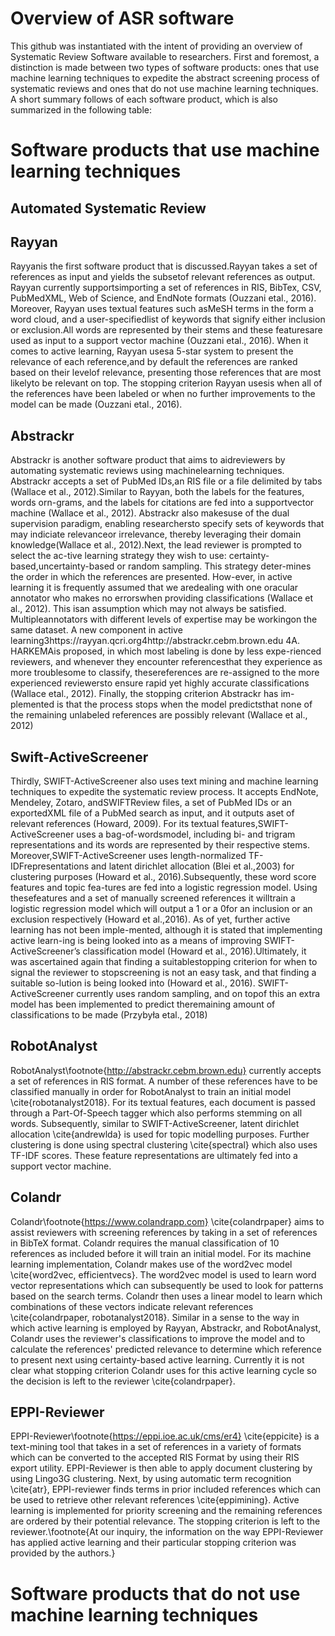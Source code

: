 # Overview of ASR software
This github was instantiated with the intent of providing an overview of Systematic Review Software available to researchers. First and foremost, a distinction is made between two types of software products: ones that use machine learning techniques to expedite the abstract screening process of systematic reviews and ones that do not use machine learning techniques. A short summary follows of each software product, which is also summarized in the following table:

# Software products that use machine learning techniques

## Automated Systematic Review

## Rayyan
Rayyanis  the  first  software  product  that  is  discussed.Rayyan takes a set of references as input and yields the subsetof relevant references as output.  Rayyan currently supportsimporting a set of references in RIS, BibTex, CSV, PubMedXML,  Web  of  Science,  and  EndNote  formats  (Ouzzani  etal., 2016).  Moreover, Rayyan uses textual features such asMeSH terms in the form a word cloud, and a user-specifiedlist  of  keywords  that  signify  either  inclusion  or  exclusion.All words are represented by their stems and these featuresare  used  as  input  to  a  support  vector  machine  (Ouzzani  etal., 2016).  When it comes to active learning, Rayyan usesa  5-star system  to  present  the relevance  of  each reference,and by default the references are ranked based on their levelof relevance, presenting those references that are most likelyto be relevant on top.   The stopping criterion Rayyan usesis when all of the references have been labeled or when no further improvements to the model can be made (Ouzzani etal., 2016).

## Abstrackr
Abstrackr is  another  software  product  that  aims  to  aidreviewers by automating systematic reviews using machinelearning techniques. Abstrackr accepts a set of PubMed IDs,an RIS file or a file delimited by tabs (Wallace et al., 2012).Similar to Rayyan, both the labels for the features, words orn-grams,  and the labels for citations are fed into a supportvector machine (Wallace et al., 2012). Abstrackr also makesuse of the dual supervision paradigm,  enabling researchersto  specify  sets  of  keywords  that  may  indiciate  relevanceor  irrelevance,  thereby  leveraging  their  domain  knowledge(Wallace et al., 2012).Next,  the  lead  reviewer  is  prompted  to  select  the  ac-tive  learning  strategy  they  wish  to  use:   certainty-based,uncertainty-based or random sampling.  This strategy deter-mines the order in which the references are presented. How-ever, in active learning it is frequently assumed that we aredealing  with  one  oracular  annotator  who  makes  no  errorswhen providing classifications (Wallace et al., 2012). This isan assumption which may not always be satisfied.  Multipleannotators with different levels of expertise may be workingon the same dataset.   A new component in active learning3https://rayyan.qcri.org4http://abstrackr.cebm.brown.edu
4A. HARKEMAis  proposed,  in  which  most  labeling  is  done  by  less  expe-rienced reviewers, and whenever they encounter referencesthat they experience as more troublesome to classify, thesereferences are re-assigned to the more experienced reviewersto ensure rapid yet highly accurate classifications (Wallace etal., 2012).  Finally, the stopping criterion Abstrackr has im-plemented is that the process stops when the model predictsthat none of the remaining unlabeled references are possibly relevant (Wallace et al., 2012)

## Swift-ActiveScreener
Thirdly,  SWIFT-ActiveScreener also  uses  text  mining and machine learning techniques to expedite the systematic review process. It accepts EndNote, Mendeley, Zotaro, andSWIFTReview  files,  a  set  of  PubMed  IDs  or  an  exportedXML  file  of  a  PubMed  search  as  input,  and  it  outputs  aset  of  relevant  references  (Howard,  2009).   For  its  textual features,SWIFT-ActiveScreener    uses    a    bag-of-wordsmodel,  including  bi-  and  trigram  representations  and  its words are represented by their respective stems.  Moreover,SWIFT-ActiveScreener    uses    length-normalized    TF-IDFrepresentations  and  latent  dirichlet  allocation  (Blei  et  al.,2003) for clustering purposes (Howard et al., 2016).Subsequently,  these  word  score  features  and  topic  fea-tures are fed into a logistic regression model.   Using thesefeatures  and  a  set  of  manually  screened  references  it  willtrain a logistic regression model which will output a 1 or a 0for an inclusion or an exclusion respectively (Howard et al.,2016). As of yet, further active learning has not been imple-mented, although it is stated that implementing active learn-ing is being looked into as a means of improving SWIFT-ActiveScreener’s classification model (Howard et al., 2016).Ultimately,  it  was  ascertained  again  that  finding  a  suitablestopping  criterion  for  when  to  signal  the  reviewer  to  stopscreening is not an easy task, and that finding a suitable so-lution is being looked into (Howard et al., 2016).  SWIFT-ActiveScreener currently uses random sampling, and on topof this an extra model has been implemented to predict theremaining amount of classifications to be made (Przybyła etal., 2018)

## RobotAnalyst
RobotAnalyst\footnote{http://abstrackr.cebm.brown.edu} currently accepts a set of references in RIS format. A number of these references have to be classified manually in order for RobotAnalyst to train an initial model \cite{robotanalyst2018}. For its textual features, each document is passed through a Part-Of-Speech tagger which also performs stemming on all words. Subsequently, similar to SWIFT-ActiveScreener, latent dirichlet allocation \cite{andrewlda} is used for topic modelling purposes. Further clustering is done using spectral clustering \cite{spectral} which also uses TF-IDF scores. These feature representations are ultimately fed into a support vector machine.

## Colandr
Colandr\footnote{https://www.colandrapp.com} \cite{colandrpaper} aims to assist reviewers with screening references by taking in a set of references in BibTeX format. Colandr requires the manual classification of 10 references as included before it will train an initial model. For its machine learning implementation, Colandr makes use of the word2vec model \cite{word2vec, efficientvecs}. The word2vec model is used to learn word vector representations which can subsequently be used to look for patterns based on the search terms. Colandr then uses a linear model to learn
which combinations of these vectors indicate relevant references \cite{colandrpaper, robotanalyst2018}. Similar in a sense to the way in which active learning is employed by Rayyan, Abstrackr, and RobotAnalyst, Colandr uses the reviewer's classifications to improve the model and to calculate the references' predicted relevance to determine which reference to present next using certainty-based active learning. Currently it is not clear what stopping criterion Colandr uses for this active learning cycle so the decision is left to the reviewer \cite{colandrpaper}.

## EPPI-Reviewer
EPPI-Reviewer\footnote{https://eppi.ioe.ac.uk/cms/er4} \cite{eppicite} is a text-mining tool that takes in a set of references in a variety of formats which can be converted to the accepted RIS Format by using their RIS export utility. EPPI-Reviewer is then able to apply document clustering by using Lingo3G clustering. Next, by using automatic term recognition \cite{atr}, EPPI-reviewer finds terms in prior included references which can be used to retrieve other relevant references \cite{eppimining}. Active learning is implemented for priority screening and the remaining references are ordered by their potential relevance. The stopping criterion is left to the reviewer.\footnote{At our inquiry, the information on the way EPPI-Reviewer has applied active learning and their particular stopping criterion was provided by the authors.}

# Software products that do not use machine learning techniques
